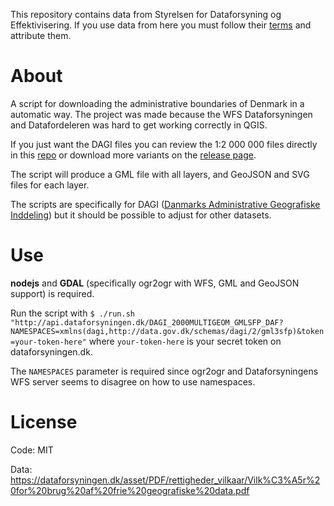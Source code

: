 This repository contains data from Styrelsen for Dataforsyning og
Effektivisering. If you use data from here you must follow their
[terms](https://dataforsyningen.dk/asset/PDF/rettigheder_vilkaar/Vilk%C3%A5r%20for%20brug%20af%20frie%20geografiske%20data.pdf)
and attribute them.

# About
A script for downloading the administrative boundaries of Denmark in a
automatic way. The project was made because the WFS Dataforsyningen and
Datafordeleren was hard to get working correctly in QGIS.

If you just want the DAGI files you can review the 1:2 000 000 files directly
in this [repo](https://github.com/Herover/dk-maps/tree/main/out/dagi2000) or
download more variants on the [release page](https://github.com/Herover/dk-maps/releases).

The script will produce a GML file with all layers, and GeoJSON and SVG files
for each layer.

The scripts are specifically for DAGI ([Danmarks Administrative Geografiske Inddeling](
https://dataforsyningen.dk/data/3559)) but it should be possible to
adjust for other datasets.

# Use
**nodejs** and **GDAL** (specifically ogr2ogr with WFS, GML and GeoJSON
support) is required.

Run the script with
`$ ./run.sh "http://api.dataforsyningen.dk/DAGI_2000MULTIGEOM_GMLSFP_DAF?NAMESPACES=xmlns(dagi,http://data.gov.dk/schemas/dagi/2/gml3sfp)&token=your-token-here"`
where `your-token-here` is your secret token on dataforsyningen.dk.

The `NAMESPACES` parameter is required since ogr2ogr and Dataforsyningens WFS
server seems to disagree on how to use namespaces.

# License
Code: MIT

Data: https://dataforsyningen.dk/asset/PDF/rettigheder_vilkaar/Vilk%C3%A5r%20for%20brug%20af%20frie%20geografiske%20data.pdf
